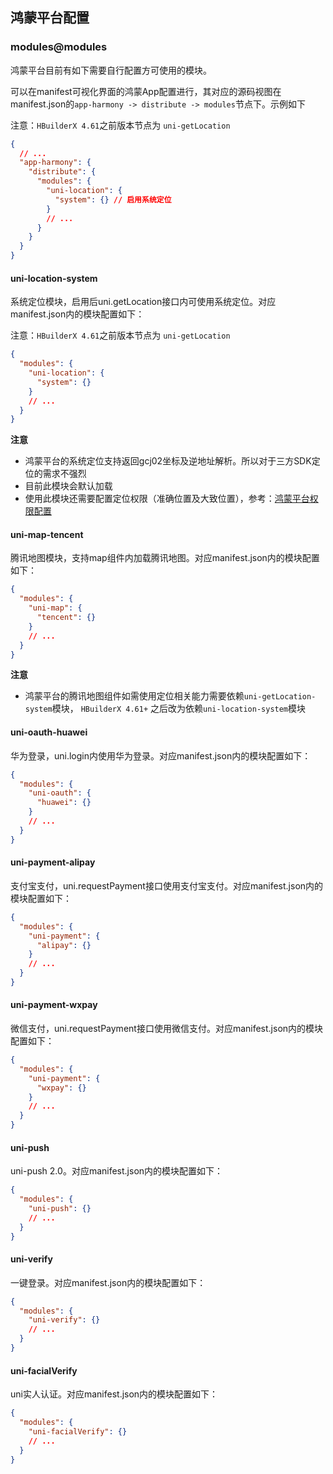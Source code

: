 ## 鸿蒙平台配置

### modules@modules

鸿蒙平台目前有如下需要自行配置方可使用的模块。

可以在manifest可视化界面的鸿蒙App配置进行，其对应的源码视图在manifest.json的`app-harmony -> distribute -> modules`节点下。示例如下

注意：`HBuilderX 4.61`之前版本节点为 `uni-getLocation`

```json
{
  // ...
  "app-harmony": {
    "distribute": {
      "modules": {
        "uni-location": {
          "system": {} // 启用系统定位
        }
        // ...
      }
    }
  }
}
```

#### uni-location-system

系统定位模块，启用后uni.getLocation接口内可使用系统定位。对应manifest.json内的模块配置如下：

注意：`HBuilderX 4.61`之前版本节点为 `uni-getLocation`

```json
{
  "modules": {
    "uni-location": {
      "system": {}
    }
    // ...
  }
}
```

**注意**

- 鸿蒙平台的系统定位支持返回gcj02坐标及逆地址解析。所以对于三方SDK定位的需求不强烈
- 目前此模块会默认加载
- 使用此模块还需要配置定位权限（准确位置及大致位置），参考：[鸿蒙平台权限配置](https://uniapp.dcloud.net.cn/tutorial/harmony/runbuild.html#permission)

#### uni-map-tencent

腾讯地图模块，支持map组件内加载腾讯地图。对应manifest.json内的模块配置如下：

```json
{
  "modules": {
    "uni-map": {
      "tencent": {}
    }
    // ...
  }
}
```

**注意**

- 鸿蒙平台的腾讯地图组件如需使用定位相关能力需要依赖`uni-getLocation-system`模块， `HBuilderX 4.61+` 之后改为依赖`uni-location-system`模块

#### uni-oauth-huawei

华为登录，uni.login内使用华为登录。对应manifest.json内的模块配置如下：

```json
{
  "modules": {
    "uni-oauth": {
      "huawei": {}
    }
    // ...
  }
}
```

#### uni-payment-alipay

支付宝支付，uni.requestPayment接口使用支付宝支付。对应manifest.json内的模块配置如下：

```json
{
  "modules": {
    "uni-payment": {
      "alipay": {}
    }
    // ...
  }
}
```

#### uni-payment-wxpay

微信支付，uni.requestPayment接口使用微信支付。对应manifest.json内的模块配置如下：

```json
{
  "modules": {
    "uni-payment": {
      "wxpay": {}
    }
    // ...
  }
}
```

#### uni-push

uni-push 2.0。对应manifest.json内的模块配置如下：

```json
{
  "modules": {
    "uni-push": {}
    // ...
  }
}
```

#### uni-verify

一键登录。对应manifest.json内的模块配置如下：

```json
{
  "modules": {
    "uni-verify": {}
    // ...
  }
}
```

#### uni-facialVerify

uni实人认证。对应manifest.json内的模块配置如下：

```json
{
  "modules": {
    "uni-facialVerify": {}
    // ...
  }
}
```

